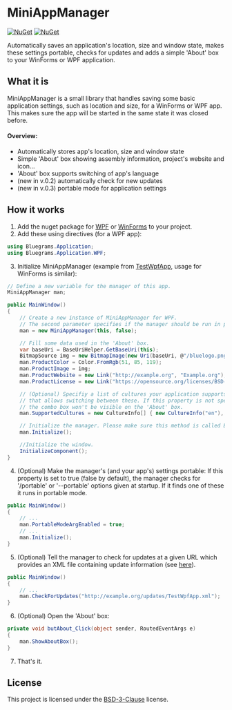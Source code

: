 # MiniAppManager
[![NuGet](https://img.shields.io/nuget/v/MiniAppManager.WPF.svg?label=nuget+for+WPF)](https://www.nuget.org/packages/MiniAppManager.WPF/)
[![NuGet](https://img.shields.io/nuget/v/MiniAppManager.WinForms.svg?label=nuget+for+WinForms)](https://www.nuget.org/packages/MiniAppManager.WinForms/)

Automatically saves an application's location, size and window state, makes these settings portable, checks for updates
and adds a simple 'About' box to your WinForms or WPF application.

## What it is
MiniAppManager is a small library that handles saving some basic application settings, such as location
and size, for a WinForms or WPF app. This makes sure the app will be started in the same state it was 
closed before.

#### Overview:
* Automatically stores app's location, size and window state
* Simple 'About' box showing assembly information, project's website and icon...
* 'About' box supports switching of app's language
* (new in v.0.2) automatically check for new updates
* (new in v.0.3) portable mode for application settings

## How it works
1. Add the nuget package for [WPF](https://www.nuget.org/packages/MiniAppManager.WPF) or [WinForms](https://www.nuget.org/packages/MiniAppManager.WinForms/) to your project.
2. Add these using directives (for a WPF app):
```csharp
using Bluegrams.Application;
using Bluegrams.Application.WPF;
```
3. Initialize MiniAppManager (example from [TestWpfApp](TestWpfApp/MainWindow.xaml.cs), usage for WinForms is similar):
```csharp
// Define a new variable for the manager of this app.
MiniAppManager man;

public MainWindow()
{
    // Create a new instance of MiniAppManager for WPF. 
    // The second parameter specifies if the manager should be run in portable mode.
    man = new MiniAppManager(this, false);

    // Fill some data used in the 'About' box.
    var baseUri = BaseUriHelper.GetBaseUri(this);
    BitmapSource img = new BitmapImage(new Uri(baseUri, @"/bluelogo.png"));
    man.ProductColor = Color.FromRgb(51, 85, 119);
    man.ProductImage = img;
    man.ProductWebsite = new Link("http://example.org", "Example.org");
    man.ProductLicense = new Link("https://opensource.org/licenses/BSD-3-Clause", "BSD-3-Clause License");

    // (Optional) Specifiy a list of cultures your application supports to fill a combo box 
    // that allows switching between these. If this property is not specified, 
    // the combo box won't be visible on the 'About' box.
    man.SupportedCultures = new CultureInfo[] { new CultureInfo("en"), new CultureInfo("de") };

    // Initialize the manager. Please make sure this method is called BEFORE you initialize your window.
    man.Initialize();

    //Initialize the window.
    InitializeComponent();
}
```
4. (Optional) Make the manager's (and your app's) settings portable: If this property is set to true (false by default),
    the manager checks for '/portable' or '--portable' options given at startup. If it finds
    one of these it runs in portable mode.
```csharp
public MainWindow()
{
    // ...
    man.PortableModeArgEnabled = true;
    // ...
    man.Initialize();
}
```
5. (Optional) Tell the manager to check for updates at a given URL which provides an XML file containing update
    information (see [here](TestWpfApp/AppUpdateExample.xml)).
```csharp
public MainWindow()
{
    // ...
    man.CheckForUpdates("http://example.org/updates/TestWpfApp.xml");
}
```
6. (Optional) Open the 'About' box:
```csharp
private void butAbout_Click(object sender, RoutedEventArgs e)
{
    man.ShowAboutBox();
}
```
7. That's it.

## License
This project is licensed under the [BSD-3-Clause](LICENSE) license.
